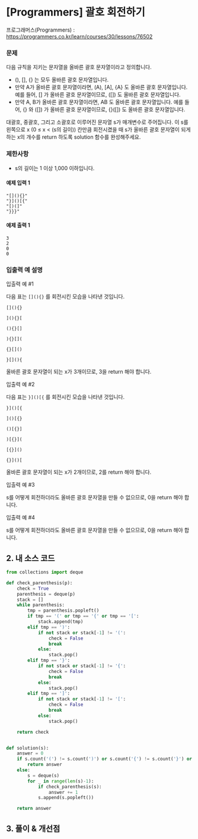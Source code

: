 # [Programmers] 괄호 회전하기

프로그래머스(Programmers) :  https://programmers.co.kr/learn/courses/30/lessons/76502

### 문제

다음 규칙을 지키는 문자열을 올바른 괄호 문자열이라고 정의합니다.

- (), [], {} 는 모두 올바른 괄호 문자열입니다.
- 만약 A가 올바른 괄호 문자열이라면, (A), [A], {A} 도 올바른 괄호 문자열입니다. 예를 들어, [] 가 올바른 괄호 문자열이므로, ([]) 도 올바른 괄호 문자열입니다.
- 만약 A, B가 올바른 괄호 문자열이라면, AB 도 올바른 괄호 문자열입니다. 예를 들어, {} 와 ([]) 가 올바른 괄호 문자열이므로, {}([]) 도 올바른 괄호 문자열입니다.

대괄호, 중괄호, 그리고 소괄호로 이루어진 문자열 s가 매개변수로 주어집니다. 이 s를 왼쪽으로 x (0 ≤ x < (s의 길이)) 칸만큼 회전시켰을 때 s가 올바른 괄호 문자열이 되게 하는 x의 개수를 return 하도록 solution 함수를 완성해주세요.

### 제한사항

- s의 길이는 1 이상 1,000 이하입니다.

#### 예제 입력 1

```  
"[](){}"
"}]()[{"
"[)(]"
"}}}"
```  

#### 예제 출력 1

```  
3
2
0
0
```  

### 입출력 예 설명

입출력 예 #1

다음 표는 `[](){}` 를 회전시킨 모습을 나타낸 것입니다.


`[](){}`

`](){}[`

`(){}[]`

`){}[](`

`{}[]()`

`}[](){`

올바른 괄호 문자열이 되는 x가 3개이므로, 3을 return 해야 합니다.

입출력 예 #2

다음 표는 `}]()[{` 를 회전시킨 모습을 나타낸 것입니다.


`}]()[{`

`]()[{}`

`()[{}]`

`)[{}](`

`[{}]()`

`{}]()[`

올바른 괄호 문자열이 되는 x가 2개이므로, 2를 return 해야 합니다.

입출력 예 #3

s를 어떻게 회전하더라도 올바른 괄호 문자열을 만들 수 없으므로, 0을 return 해야 합니다.

입출력 예 #4

s를 어떻게 회전하더라도 올바른 괄호 문자열을 만들 수 없으므로, 0을 return 해야 합니다.


## 2. 내 소스 코드

```python  
from collections import deque

def check_parenthesis(p):
    check = True
    parenthesis = deque(p)
    stack = []
    while parenthesis:
        tmp = parenthesis.popleft()
        if tmp == '(' or tmp == '{' or tmp == '[':
            stack.append(tmp)
        elif tmp == ')':
            if not stack or stack[-1] != '(':
                check = False
                break
            else:
                stack.pop()
        elif tmp == '}':
            if not stack or stack[-1] != '{':
                check = False
                break
            else:
                stack.pop()
        elif tmp == ']':
            if not stack or stack[-1] != '[':
                check = False
                break
            else:
                stack.pop()

    return check


def solution(s):
    answer = 0
    if s.count('(') != s.count(')') or s.count('{') != s.count('}') or s.count('[') != s.count(']'):
        return answer
    else:
        s = deque(s)
        for _ in range(len(s)-1):
            if check_parenthesis(s):
                answer += 1
            s.append(s.popleft())

    return answer
```  



## 3. 풀이 & 개선점